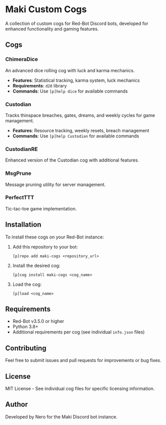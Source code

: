 # Maki Custom Cogs

A collection of custom cogs for Red-Bot Discord bots, developed for enhanced functionality and gaming features.

## Cogs

### ChimeraDice
An advanced dice rolling cog with luck and karma mechanics.
- **Features**: Statistical tracking, karma system, luck mechanics
- **Requirements**: `d20` library
- **Commands**: Use `[p]help dice` for available commands

### Custodian
Tracks thinspace breaches, gates, dreams, and weekly cycles for game management.
- **Features**: Resource tracking, weekly resets, breach management
- **Commands**: Use `[p]help Custodian` for available commands

### CustodianRE
Enhanced version of the Custodian cog with additional features.

### MsgPrune
Message pruning utility for server management.

### PerfectTTT
Tic-tac-toe game implementation.

## Installation

To install these cogs on your Red-Bot instance:

1. Add this repository to your bot:
   ```
   [p]repo add maki-cogs <repository_url>
   ```

2. Install the desired cog:
   ```
   [p]cog install maki-cogs <cog_name>
   ```

3. Load the cog:
   ```
   [p]load <cog_name>
   ```

## Requirements

- Red-Bot v3.5.0 or higher
- Python 3.8+
- Additional requirements per cog (see individual `info.json` files)

## Contributing

Feel free to submit issues and pull requests for improvements or bug fixes.

## License

MIT License - See individual cog files for specific licensing information.

## Author

Developed by Nero for the Maki Discord bot instance.